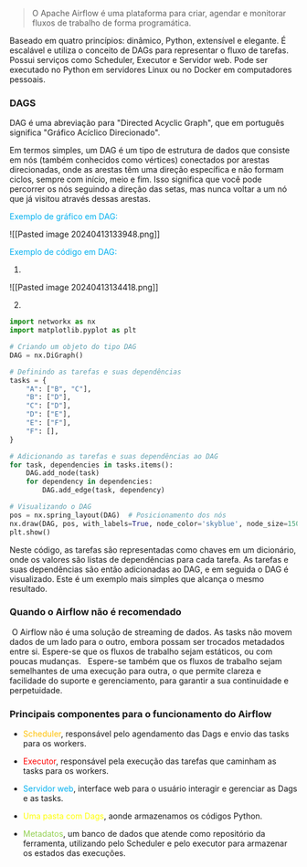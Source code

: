 
> O Apache Airflow é uma plataforma para criar, agendar e monitorar fluxos de trabalho de forma programática. 


Baseado em quatro princípios: dinâmico, Python, extensível e elegante. É escalável e utiliza o conceito de DAGs para representar o fluxo de tarefas. Possui serviços como Scheduler, Executor e Servidor web. Pode ser executado no Python em servidores Linux ou no Docker em computadores pessoais.

### DAGS

DAG é uma abreviação para "Directed Acyclic Graph", que em português significa "Gráfico Acíclico Direcionado".

Em termos simples, um DAG é um tipo de estrutura de dados que consiste em nós (também conhecidos como vértices) conectados por arestas direcionadas, onde as arestas têm uma direção específica e não formam ciclos, sempre com início, meio e fim. Isso significa que você pode percorrer os nós seguindo a direção das setas, mas nunca voltar a um nó que já visitou através dessas arestas.

<span style="color:#00b0f0">Exemplo de gráfico em DAG:</span>

![[Pasted image 20240413133948.png]]

<span style="color:#00b0f0">Exemplo de código em DAG:</span>


1.
![[Pasted image 20240413134418.png]]

2.
```python
import networkx as nx
import matplotlib.pyplot as plt

# Criando um objeto do tipo DAG
DAG = nx.DiGraph()

# Definindo as tarefas e suas dependências
tasks = {
    "A": ["B", "C"],
    "B": ["D"],
    "C": ["D"],
    "D": ["E"],
    "E": ["F"],
    "F": [],
}

# Adicionando as tarefas e suas dependências ao DAG
for task, dependencies in tasks.items():
    DAG.add_node(task)
    for dependency in dependencies:
        DAG.add_edge(task, dependency)

# Visualizando o DAG
pos = nx.spring_layout(DAG)  # Posicionamento dos nós
nx.draw(DAG, pos, with_labels=True, node_color='skyblue', node_size=1500, font_size=12, font_weight='bold', arrowsize=20)
plt.show()
```

Neste código, as tarefas são representadas como chaves em um dicionário, onde os valores são listas de dependências para cada tarefa. As tarefas e suas dependências são então adicionadas ao DAG, e em seguida o DAG é visualizado. Este é um exemplo mais simples que alcança o mesmo resultado.

### Quando o Airflow não é recomendado

 O Airflow não é uma solução de streaming de dados. As tasks não movem dados de um lado para o outro, embora possam ser trocados metadados entre si. Espere-se que os fluxos de trabalho sejam estáticos, ou com poucas mudanças.
 
Espere-se também que os fluxos de trabalho sejam semelhantes de uma execução para outra, o que permite clareza e facilidade do suporte e gerenciamento, para garantir a sua continuidade e perpetuidade.

### Principais componentes para o funcionamento do Airflow

- <span style="color:#ffc000">Scheduler</span>, responsável pelo agendamento das Dags e envio das tasks para os workers.

- <span style="color:#ff0000">Executor</span>, responsável pela execução das tarefas que caminham as tasks para os workers.

- <span style="color:#00b0f0">Servidor web</span>, interface web para o usuário interagir e gerenciar as Dags e as tasks.

- <span style="color:#ffff00">Uma pasta com Dags</span>, aonde armazenamos os códigos Python.

- <span style="color:#92d050">Metadatos</span>, um banco de dados que atende como repositório da ferramenta, utilizando pelo Scheduler e pelo executor para armazenar os estados das execuções.